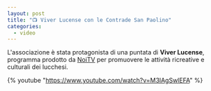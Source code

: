 ```yaml
---
layout: post
title: "📺 Viver Lucense con le Contrade San Paolino"
categories:
  - video
---
```


L'associazione è stata protagonista di una puntata di **Viver Lucense**, programma prodotto da [NoiTV](http://www.noitv.it/) per promuovere le attività ricreative e culturali dei lucchesi.

<!-- more -->

{% youtube "https://www.youtube.com/watch?v=M3lAgSwlEFA" %}
